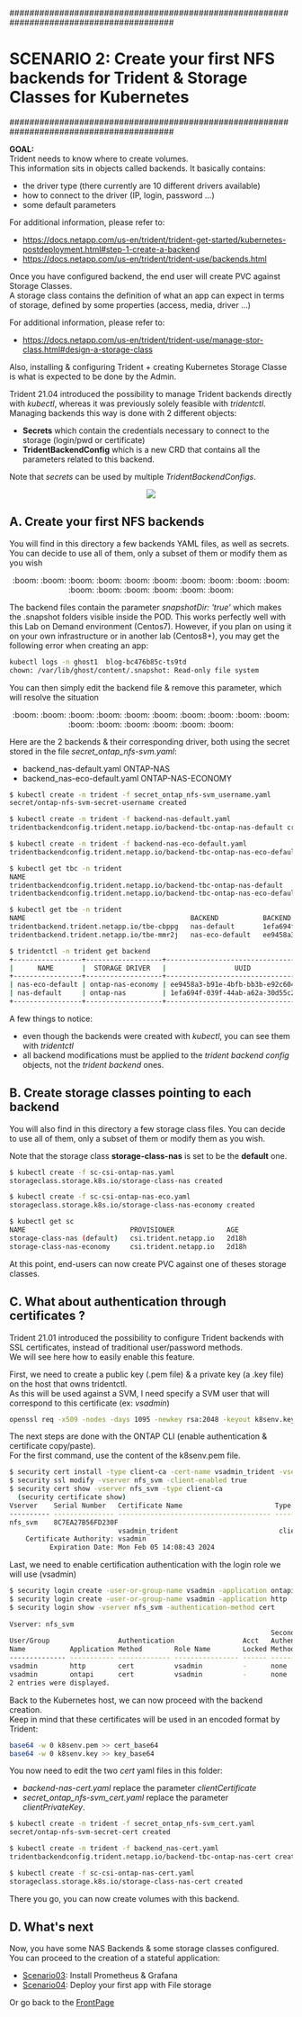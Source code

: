 #########################################################################################
# SCENARIO 2: Create your first NFS backends for Trident & Storage Classes for Kubernetes
#########################################################################################

**GOAL:**  
Trident needs to know where to create volumes.  
This information sits in objects called backends. It basically contains:

- the driver type (there currently are 10 different drivers available)
- how to connect to the driver (IP, login, password ...)
- some default parameters

For additional information, please refer to:

- https://docs.netapp.com/us-en/trident/trident-get-started/kubernetes-postdeployment.html#step-1-create-a-backend
- https://docs.netapp.com/us-en/trident/trident-use/backends.html  

Once you have configured backend, the end user will create PVC against Storage Classes.  
A storage class contains the definition of what an app can expect in terms of storage, defined by some properties (access, media, driver ...)

For additional information, please refer to:

- https://docs.netapp.com/us-en/trident/trident-use/manage-stor-class.html#design-a-storage-class 

Also, installing & configuring Trident + creating Kubernetes Storage Classe is what is expected to be done by the Admin.  

Trident 21.04 introduced the possibility to manage Trident backends directly with _kubectl_, whereas it was previously solely feasible with _tridentctl_.  
Managing backends this way is done with 2 different objects:

- **Secrets** which contain the credentials necessary to connect to the storage (login/pwd or certificate)
- **TridentBackendConfig** which is a new CRD that contains all the parameters related to this backend.

Note that _secrets_ can be used by multiple _TridentBackendConfigs_.

<p align="center"><img src="Images/scenario2.jpg"></p>

## A. Create your first NFS backends

You will find in this directory a few backends YAML files, as well as secrets.  
You can decide to use all of them, only a subset of them or modify them as you wish

<p align="center">:boom: :boom: :boom: :boom: :boom: :boom: :boom: :boom: :boom: :boom: :boom: :boom: :boom: :boom: :boom: :boom:</p>  

The backend files contain the parameter _snapshotDir: 'true'_ which makes the .snapshot folders visible inside the POD.
This works perfectly well with this Lab on Demand environment (Centos7). However, if you plan on using it on your own infrastructure or in another lab (Centos8+), you may get the following error when creating an app:

```bash
kubectl logs -n ghost1  blog-bc476b85c-ts9td
chown: /var/lib/ghost/content/.snapshot: Read-only file system
```

You can then simply edit the backend file & remove this parameter, which will resolve the situation

<p align="center">:boom: :boom: :boom: :boom: :boom: :boom: :boom: :boom: :boom: :boom: :boom: :boom: :boom: :boom: :boom: :boom:</p>  

Here are the 2 backends & their corresponding driver, both using the secret stored in the file _secret_ontap_nfs-svm.yaml_:

- backend_nas-default.yaml        ONTAP-NAS
- backend_nas-eco-default.yaml    ONTAP-NAS-ECONOMY

```bash
$ kubectl create -n trident -f secret_ontap_nfs-svm_username.yaml
secret/ontap-nfs-svm-secret-username created

$ kubectl create -n trident -f backend-nas-default.yaml
tridentbackendconfig.trident.netapp.io/backend-tbc-ontap-nas-default created

$ kubectl create -n trident -f backend-nas-eco-default.yaml
tridentbackendconfig.trident.netapp.io/backend-tbc-ontap-nas-eco-default created

$ kubectl get tbc -n trident
NAME                                                                       BACKEND NAME      BACKEND UUID                           PHASE   STATUS
tridentbackendconfig.trident.netapp.io/backend-tbc-ontap-nas-default       nas-default       1efa694f-039f-44ab-a62a-30d55c2384f5   Bound   Success
tridentbackendconfig.trident.netapp.io/backend-tbc-ontap-nas-eco-default   nas-eco-default   ee9458a3-b91e-4bfb-bb3b-e92c6049b44a   Bound   Success

$ kubectl get tbe -n trident
NAME                                         BACKEND           BACKEND UUID
tridentbackend.trident.netapp.io/tbe-cbppg   nas-default       1efa694f-039f-44ab-a62a-30d55c2384f5
tridentbackend.trident.netapp.io/tbe-mmr2j   nas-eco-default   ee9458a3-b91e-4bfb-bb3b-e92c6049b44a

$ tridentctl -n trident get backend
+-----------------+-------------------+--------------------------------------+--------+---------+
|      NAME       |  STORAGE DRIVER   |                 UUID                 | STATE  | VOLUMES |
+-----------------+-------------------+--------------------------------------+--------+---------+
| nas-eco-default | ontap-nas-economy | ee9458a3-b91e-4bfb-bb3b-e92c6049b44a | online |       0 |
| nas-default     | ontap-nas         | 1efa694f-039f-44ab-a62a-30d55c2384f5 | online |       0 |
+-----------------+-------------------+--------------------------------------+--------+---------+
```

A few things to notice:

- even though the backends were created with _kubectl_, you can see them with _tridentctl_
- all backend modifications must be applied to the _trident backend config_ objects, not the _trident backend_ ones.

## B. Create storage classes pointing to each backend

You will also find in this directory a few storage class files.
You can decide to use all of them, only a subset of them or modify them as you wish.

Note that the storage class **storage-class-nas** is set to be the **default** one.

```bash
$ kubectl create -f sc-csi-ontap-nas.yaml
storageclass.storage.k8s.io/storage-class-nas created

$ kubectl create -f sc-csi-ontap-nas-eco.yaml
storageclass.storage.k8s.io/storage-class-nas-economy created

$ kubectl get sc
NAME                          PROVISIONER             AGE
storage-class-nas (default)   csi.trident.netapp.io   2d18h
storage-class-nas-economy     csi.trident.netapp.io   2d18h
```

At this point, end-users can now create PVC against one of theses storage classes.  

## C. What about authentication through certificates ?

Trident 21.01 introduced the possibility to configure Trident backends with SSL certificates, instead of traditional user/password methods.  
We will see here how to easily enable this feature.  

First, we need to create a public key (.pem file) & a private key (a .key file) on the host that owns tridentctl.  
As this will be used against a SVM, I need specify a SVM user that will correspond to this certificate (ex: _vsadmin_)

```bash
openssl req -x509 -nodes -days 1095 -newkey rsa:2048 -keyout k8senv.key -out k8senv.pem -subj "/C=US/ST=NC/L=RTP/O=NetApp/CN=vsadmin"
```

The next steps are done with the ONTAP CLI (enable authentication & certificate copy/paste).  
For the first command, use the content of the k8senv.pem file.  

```bash
$ security cert install -type client-ca -cert-name vsadmin_trident -vserver nfs_svm
$ security ssl modify -vserver nfs_svm -client-enabled true
$ security cert show -vserver nfs_svm -type client-ca
  (security certificate show)
Vserver    Serial Number   Certificate Name                       Type
---------- --------------- -------------------------------------- ------------
nfs_svm    8C7EA27B56FD230F
                           vsadmin_trident                         client-ca
    Certificate Authority: vsadmin
          Expiration Date: Mon Feb 05 14:08:43 2024
```

Last, we need to enable certification authentication with the login role we will use (vsadmin)

```bash
$ security login create -user-or-group-name vsadmin -application ontapi -authentication-method cert -vserver nfs_svm
$ security login create -user-or-group-name vsadmin -application http -authentication-method cert -vserver nfs_svm
$ security login show -vserver nfs_svm -authentication-method cert
  
Vserver: nfs_svm
                                                                 Second
User/Group                 Authentication                 Acct   Authentication
Name           Application Method        Role Name        Locked Method
-------------- ----------- ------------- ---------------- ------ --------------
vsadmin        http        cert          vsadmin          -      none
vsadmin        ontapi      cert          vsadmin          -      none
2 entries were displayed.
```

Back to the Kubernetes host, we can now proceed with the backend creation.  
Keep in mind that these certificates will be used in an encoded format by Trident:

```bash
base64 -w 0 k8senv.pem >> cert_base64
base64 -w 0 k8senv.key >> key_base64
```

You now need to edit the two _cert_ yaml files in this folder:

- _backend-nas-cert.yaml_ replace the parameter _clientCertificate_
- _secret_ontap_nfs-svm_cert.yaml_ replace the parameter _clientPrivateKey_.  

```bash
$ kubectl create -n trident -f secret_ontap_nfs-svm_cert.yaml
secret/ontap-nfs-svm-secret-cert created

$ kubectl create -n trident -f backend_nas-cert.yaml
tridentbackendconfig.trident.netapp.io/backend-tbc-ontap-nas-cert created

$ kubectl create -f sc-csi-ontap-nas-cert.yaml
storageclass.storage.k8s.io/storage-class-nas-cert created
```

There you go, you can now create volumes with this backend.

## D. What's next

Now, you have some NAS Backends & some storage classes configured. You can proceed to the creation of a stateful application:  

- [Scenario03](../Scenario03): Install Prometheus & Grafana  
- [Scenario04](../Scenario04): Deploy your first app with File storage  

Or go back to the [FrontPage](https://github.com/YvosOnTheHub/LabNetApp)